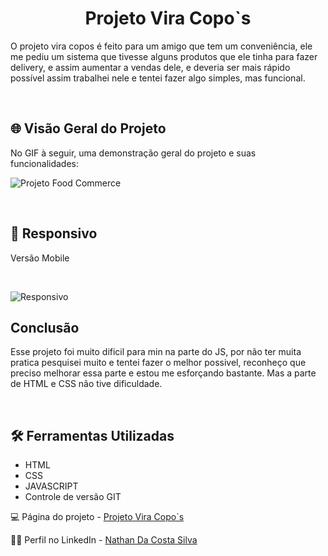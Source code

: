<h1 align="center"><strong>Projeto Vira Copo`s</strong></h1>
<p>O projeto vira copos é feito para um amigo que tem um conveniência, ele me pediu um sistema que tivesse alguns produtos que ele tinha para fazer delivery, e assim aumentar a vendas dele, e deveria ser mais rápido possível assim trabalhei nele e tentei fazer algo simples, mas funcional. </p>
<br>

<h2>🌐 Visão Geral do Projeto</h2>
<p>No GIF à seguir, uma demonstração geral do projeto e suas funcionalidades: </p>

![Projeto Food Commerce](./src/image/readme/visaoGeral.gif)

<br>

<h2>📱 Responsivo</h2>
<p>Versão Mobile</p>
<br>

![Responsivo](./src/image/readme/visaoResponsiva.gif)

<h2>Conclusão</h2>
<p>Esse projeto foi muito dificil para min na parte do JS, por não ter muita pratica pesquisei muito e tentei fazer o melhor possivel, reconheço que preciso melhorar essa parte e estou me esforçando bastante. Mas a parte de HTML e CSS não tive dificuldade. </p>
<br>

<h2>🛠️ Ferramentas Utilizadas</h2>

- HTML  
- CSS
- JAVASCRIPT
- Controle de versão GIT

💻 Página do projeto -  [Projeto Vira Copo`s](https://nathancosta-s.github.io/viracopos/)

🙋‍♂️ Perfil no LinkedIn - [Nathan Da Costa Silva](https://www.linkedin.com/in/nathan-da-costa-silva-1905b2292/)
